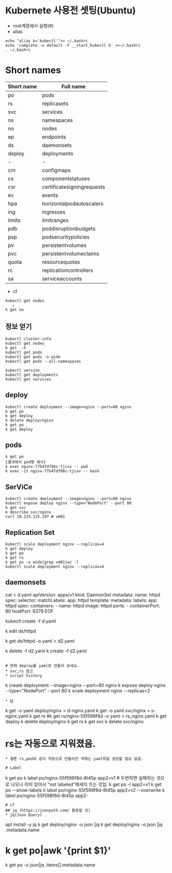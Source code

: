 # Kubernete 사용전 셋팅(Ubuntu)
* root계정에서 실행(#)
* alias 
```
echo "alias k='kubectl'">> ~/.bashrc
echo 'complete -o default -F __start_kubectl k' >>~/.bashrc
. ~/.bashrc
```
# Short names
| Short name    |Full name                  |
|---------------|---------------------------|
| po            |pods                       |
| rs            |replicasets                |
| svc           |services                   |
| ns            |namespaces                 |
| no            |nodes                      |
| ep            |endpoints                  |
| ds            |daemonsets                 |
| deploy        |deployments                |
| -             | -                         |
| cm            |configmaps                 |
| cs            |componentstatuses          |
| csr           |certificatesigningrequests |
| ev            |events                     |
| hpa           |horizontalpodautoscalers   |
| ing           |ingresses                  |
| limits        |limitranges                |
| pdb           |poddisruptionbudgets       |
| psp           |podsecuritypolicies        |
| pv            |persistentvolumes          |
| pvc           |persistentvolumeclaims     |
| quota         |resourcequotas             |
| rc            |replicationcontrollers     |
| sa            |serviceaccounts            |

* cf
```
kubectl get nodes
   ↓
k get no
```

## 정보 얻기
```
kubectl cluster-info
kubectl get nodes
k get  -h
kubectl get pods
kubectl get pods -o wide
kubectl get pods --all-namespaces

kubectl version
kubectl get deployments
kubectl get services
```

## deploy
```
kubectl create deployment --image=nginx --port=80 nginx
k get po
k get deploy
k delete deploy/nginx
k get po
k get deploy
```

## pods
```
k get po
{결과에서 pod명 복사}
k exec nginx-77b4fdf86c-tjcxv -- pwd
k exec -it nginx-77b4fdf86c-tjcxv -- bash
```

## SerViCe
```
kubectl create deployment --image=nginx --port=80 nginx
kubectl expose deploy nginx --type="NodePort" --port 80
k get svc
k describe svc/nginx
curl 10.233.115.197 # vm01
```
## Replication Set
```
kubectl scale deployment nginx --replicas=4
k get deploy
k get po
k get rs
k get po -o wide|grep vm01|wc -l
kubectl scale deployment nginx --replicas=4
```
## daemonsets
cat <<EOF> d.yaml
apiVersion: apps/v1
kind: DaemonSet
metadata:
  name: httpd
spec:
  selector:
    matchLabels:
      app: httpd
  template:
    metadata:
      labels:
        app: httpd
    spec:
      containers:
      - name: httpd
        image: httpd
        ports:
        - containerPort: 80
          hostPort: 6379
EOF

kubectl create -f d.yaml

k edit ds/httpd

k get ds/httpd -o yaml > d2.yaml

k delete -f d2.yaml
k create -f d2.yaml
```

# 현재 deploy를 yaml로 만들어 보세요.
* svc,rs 참고
* script history
```
k create deployment --image=nginx --port=80 nginx
k expose deploy nginx --type="NodePort" --port 80
k scale deployment nginx --replicas=2
``` 
* 답
```
k get -o yaml deploy/nginx > d-nginx.yaml
k get -o yaml svc/nginx > s-nginx.yaml
k get rs
#k get rs/nginx-55f598f8d -o yaml > rs_nginx.yaml
k get deploy
k delete deploy/nginx
k get rs
k get svc
k delete svc/nginx
# rs는 자동으로 지워졌음.
```
* 결론 rs,pod와 같이 자동으로 만들어진 객체는 yaml파일 생성할 필요 없음.

# Label
```
k get po
k label po/nginx-55f598f8d-8t45p app2=v1 # 두번하면 실패하는 것으로 나오나 이미 있어서 "not labeled"메세지 뜨는 것임.
k get po -l app2=v1
k get po --show-labels
k label po/nginx-55f598f8d-8t45p app2=v2  --overwrite
k label po/nginx-55f598f8d-8t45p app2-
```
# cf
## jq (https://jsonpath.com/ 활용할 것)
* jq(Json Query)
```
apt install -y jq
k get deploy/nginx -o json |jq 
k get deploy/nginx -o json |jq .metadata.name
# k get po|awk '{print $1}'
k get po -o json|jq .items[].metadata.name
```
